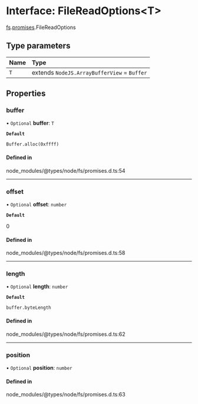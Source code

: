 # Interface: FileReadOptions<T\>

[fs](../modules/fs.md).[promises](../modules/fs.promises.md).FileReadOptions

## Type parameters

| Name | Type |
| :------ | :------ |
| `T` | extends `NodeJS.ArrayBufferView` = `Buffer` |

## Properties

### buffer

• `Optional` **buffer**: `T`

**`Default`**

`Buffer.alloc(0xffff)`

#### Defined in

node_modules/@types/node/fs/promises.d.ts:54

___

### offset

• `Optional` **offset**: `number`

**`Default`**

0

#### Defined in

node_modules/@types/node/fs/promises.d.ts:58

___

### length

• `Optional` **length**: `number`

**`Default`**

`buffer.byteLength`

#### Defined in

node_modules/@types/node/fs/promises.d.ts:62

___

### position

• `Optional` **position**: `number`

#### Defined in

node_modules/@types/node/fs/promises.d.ts:63
